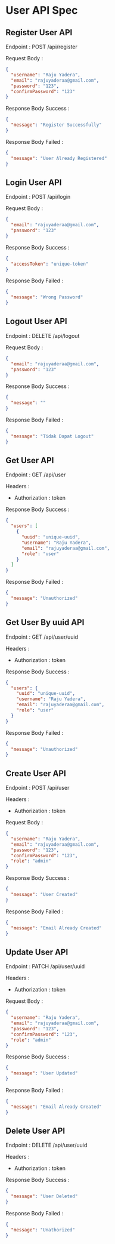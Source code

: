 # User API Spec

## Register User API

Endpoint : POST /api/register

Request Body :

```json
{
  "username": "Raju Yadera",
  "email": "rajuyaderaa@gmail.com",
  "password": "123",
  "confirmPassword": "123"
}
```

Response Body Success :

```json
{
  "message": "Register Successfully"
}
```

Response Body Failed :

```json
{
  "message": "User Already Registered"
}
```

## Login User API

Endpoint : POST /api/login

Request Body :

```json
{
  "email": "rajuyaderaa@gmail.com",
  "password": "123"
}
```

Response Body Success :

```json
{
  "accessToken": "unique-token"
}
```

Response Body Failed :

```json
{
  "message": "Wrong Password"
}
```

## Logout User API

Endpoint : DELETE /api/logout

Request Body :

```json
{
  "email": "rajuyaderaa@gmail.com",
  "password": "123"
}
```

Response Body Success :

```json
{
  "message": ""
}
```

Response Body Failed :

```json
{
  "message": "Tidak Dapat Logout"
}
```

## Get User API

Endpoint : GET /api/user

Headers :

- Authorization : token

Response Body Success :

```json
{
  "users": [
    {
      "uuid": "unique-uuid",
      "username": "Raju Yadera",
      "email": "rajuyaderaa@gmail.com",
      "role": "user"
    }
  ]
}
```

Response Body Failed :

```json
{
  "message": "Unauthorized"
}
```

## Get User By uuid API

Endpoint : GET /api/user/uuid

Headers :

- Authorization : token

Response Body Success :

```json
{
  "users": {
    "uuid": "unique-uuid",
    "username": "Raju Yadera",
    "email": "rajuyaderaa@gmail.com",
    "role": "user"
  }
}
```

Response Body Failed :

```json
{
  "message": "Unauthorized"
}
```

## Create User API

Endpoint : POST /api/user

Headers :

- Authorization : token


Request Body :

```json
{
  "username": "Raju Yadera",
  "email": "rajuyaderaa@gmail.com",
  "password": "123",
  "confirmPassword": "123",
  "role": "admin"
}
```

Response Body Success :

```json
{
  "message": "User Created"
}
```

Response Body Failed :

```json
{
  "message": "Email Already Created"
}
```



## Update User API

Endpoint : PATCH /api/user/uuid

Headers :

- Authorization : token


Request Body :

```json
{
  "username": "Raju Yadera",
  "email": "rajuyaderaa@gmail.com",
  "password": "123",
  "confirmPassword": "123",
  "role": "admin"
}
```

Response Body Success :

```json
{
  "message": "User Updated"
}
```

Response Body Failed :

```json
{
  "message": "Email Already Created"
}
```


## Delete User API

Endpoint : DELETE /api/user/uuid

Headers :

- Authorization : token


Response Body Success :

```json
{
  "message": "User Deleted"
}
```

Response Body Failed :

```json
{
  "message": "Unathorized"
}
```